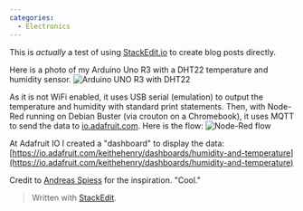 ```yaml
---
categories:
  - Electronics
---
```

This is *actually* a test of using [StackEdit.io](https://stackedit.io) to create blog posts directly.

Here is a photo of my Arduino Uno R3 with a DHT22 temperature and humidity sensor.
![Arduino UNO R3 with DHT22](https://lh3.googleusercontent.com/pw/ACtC-3fQxF82h3h0wkUZ0GbPpplJ9yohmTqoafmO2oP9P5JyKT61vkbR-D8t_D2dTvuMvtIYkzKkeUyiE7WyE2B3bSCaIGiimnMIsgLAeHmnmJAB6hXxDUf2Y6WM6RzV_YHPHTchR0tnSd-fdVzQInh_TBbiHg=w800-no-tmp.jpg)

As it is not WiFi enabled, it uses USB serial (emulation) to output the temperature and humidity with standard print statements. Then, with Node-Red running on Debian Buster (via crouton on a Chromebook), it uses MQTT to send the data to [io.adafruit.com](https://io.adafruit.com). Here is the flow:
![Node-Red flow](https://lh3.googleusercontent.com/yqZv4pVYtyqEtDhJScfomL82zgGS7fKfIeiE02Lya9ygY6iB3SQ3Q1kQnpmfyUpEigBzM6CQOzcRALx7orYfjN0JCtMuKt7sIO7y2w67thhfaETzl3aBR_tMl17dAW0Ml_iXBvYn8VEAWjF02KJSjnvei-b4xRikzBXSKdCa8c4zt8cVu1E-ksrwdfqNgDCzRtUksVQkReQ1sy2LfUK9SuFbRF3gSOaiepAzztzQrTTCSEEYlAHJj9tkR5_V8RVSVfzqYBYos9Cj-0LQR0FCEXi7Qsm49ZkMyqyi4CQy0hn4KWIoD73Ah24tebFDVnWlS6KQ_UWMJ92vIVZx2eoYCHpWDhyQA1CL5FI9u4Npddc1gWGTG0HO0cUCiFYP_PMXW_bnAWypAaQlqkmx6OW4XL1RKPehRyx6I-Z_LiE-XbTapI1IBlBJ25GblZTDyi3TSuDzEoMg65Pq061gT85gyRDGxculIgTlD119BVfkL959Wq9BDYU0VJpV7aVzz-Xm6VQRMA6IlRmQc386iKIGLz5rm7XtsQj3fHAmwFiSYS9RZsw9FuDnn1dE29T2xguQTYtUCiqtsIJisZEh-BLj2RQOFb4p1zKXVjQuvnvunUbSHrajDM4q1W8MX3We1rkA7BI4BwWm99ap8R0VhGWNiqnK50WVVUsO7gwhFWP7NSdkmnbywOvaNEsmIR9FXAI=w1000-no-tmp.jpg)

At Adafruit IO I created a "dashboard" to display the data: [https://io.adafruit.com/keithehenry/dashboards/humidity-and-temperature](https://io.adafruit.com/keithehenry/dashboards/humidity-and-temperature)

Credit to [Andreas Spiess](https://www.youtube.com/channel/UCu7_D0o48KbfhpEohoP7YSQ) for the inspiration. "Cool."

> Written with [StackEdit](https://stackedit.io/).

<!--stackedit_data:
eyJoaXN0b3J5IjpbLTgzODgyNTYxOCwtMTEwNzIwMTgyLC0xMz
Q5NjM1NDk3LDIwMTc5Mjk5MSwxNzA2NzA3ODgsMTg3MTkwOTEw
OCwyODEyMDM3ODYsMjI2NDQ1MTA0LC0xMTEzMzkwMzI1XX0=
-->